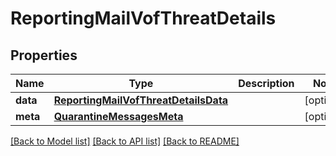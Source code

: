 # ReportingMailVofThreatDetails

## Properties
Name | Type | Description | Notes
------------ | ------------- | ------------- | -------------
**data** | [**ReportingMailVofThreatDetailsData**](ReportingMailVofThreatDetailsData.md) |  | [optional] 
**meta** | [**QuarantineMessagesMeta**](QuarantineMessagesMeta.md) |  | [optional] 

[[Back to Model list]](../README.md#documentation-for-models) [[Back to API list]](../README.md#documentation-for-api-endpoints) [[Back to README]](../README.md)

